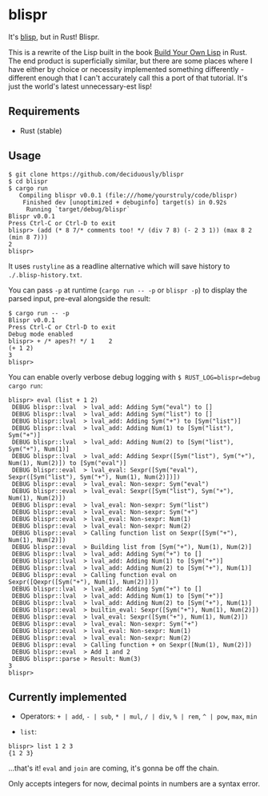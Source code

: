 # blispr

It's [blisp](https://github.com/deciduously/blisp), but in Rust!   Blispr.

This is a rewrite of the Lisp built in the book [Build Your Own Lisp](http://www.buildyourownlisp.com/) in Rust.  The end product is superficially similar, but there are some places where I have either by choice or necessity implemented something differently - different enough that I can't accurately call this a port of that tutorial.  It's just the world's latest unnecessary-est lisp!

## Requirements

* Rust (stable)

## Usage

```blispr
$ git clone https://github.com/deciduously/blispr
$ cd blispr
$ cargo run
   Compiling blispr v0.0.1 (file:///home/yourstruly/code/blispr)
    Finished dev [unoptimized + debuginfo] target(s) in 0.92s
     Running `target/debug/blispr`
Blispr v0.0.1
Press Ctrl-C or Ctrl-D to exit
blispr> (add (* 8 7/* comments too! */ (div 7 8) (- 2 3 1)) (max 8 2 (min 8 7)))
2
blispr>
```

It uses `rustyline` as a readline alternative which will save history to `./.blisp-history.txt`.

You can pass `-p` at runtime (`cargo run -- -p` or `blispr -p`) to display the parsed input, pre-eval alongside the result:

```blispr
$ cargo run -- -p
Blispr v0.0.1
Press Ctrl-C or Ctrl-D to exit
Debug mode enabled
blispr> + /* apes?! */ 1    2
(+ 1 2)
3
blispr>
```

You can enable overly verbose debug logging with `$ RUST_LOG=blispr=debug cargo run`:

```
blispr> eval (list + 1 2)
 DEBUG blispr::lval  > lval_add: Adding Sym("eval") to []
 DEBUG blispr::lval  > lval_add: Adding Sym("list") to []
 DEBUG blispr::lval  > lval_add: Adding Sym("+") to [Sym("list")]
 DEBUG blispr::lval  > lval_add: Adding Num(1) to [Sym("list"), Sym("+")]
 DEBUG blispr::lval  > lval_add: Adding Num(2) to [Sym("list"), Sym("+"), Num(1)]
 DEBUG blispr::lval  > lval_add: Adding Sexpr([Sym("list"), Sym("+"), Num(1), Num(2)]) to [Sym("eval")]
 DEBUG blispr::eval  > lval_eval: Sexpr([Sym("eval"), Sexpr([Sym("list"), Sym("+"), Num(1), Num(2)])])
 DEBUG blispr::eval  > lval_eval: Non-sexpr: Sym("eval")
 DEBUG blispr::eval  > lval_eval: Sexpr([Sym("list"), Sym("+"), Num(1), Num(2)])
 DEBUG blispr::eval  > lval_eval: Non-sexpr: Sym("list")
 DEBUG blispr::eval  > lval_eval: Non-sexpr: Sym("+")
 DEBUG blispr::eval  > lval_eval: Non-sexpr: Num(1)
 DEBUG blispr::eval  > lval_eval: Non-sexpr: Num(2)
 DEBUG blispr::eval  > Calling function list on Sexpr([Sym("+"), Num(1), Num(2)])
 DEBUG blispr::eval  > Building list from [Sym("+"), Num(1), Num(2)]
 DEBUG blispr::lval  > lval_add: Adding Sym("+") to []
 DEBUG blispr::lval  > lval_add: Adding Num(1) to [Sym("+")]
 DEBUG blispr::lval  > lval_add: Adding Num(2) to [Sym("+"), Num(1)]
 DEBUG blispr::eval  > Calling function eval on Sexpr([Qexpr([Sym("+"), Num(1), Num(2)])])
 DEBUG blispr::lval  > lval_add: Adding Sym("+") to []
 DEBUG blispr::lval  > lval_add: Adding Num(1) to [Sym("+")]
 DEBUG blispr::lval  > lval_add: Adding Num(2) to [Sym("+"), Num(1)]
 DEBUG blispr::eval  > builtin_eval: Sexpr([Sym("+"), Num(1), Num(2)])
 DEBUG blispr::eval  > lval_eval: Sexpr([Sym("+"), Num(1), Num(2)])
 DEBUG blispr::eval  > lval_eval: Non-sexpr: Sym("+")
 DEBUG blispr::eval  > lval_eval: Non-sexpr: Num(1)
 DEBUG blispr::eval  > lval_eval: Non-sexpr: Num(2)
 DEBUG blispr::eval  > Calling function + on Sexpr([Num(1), Num(2)])
 DEBUG blispr::eval  > Add 1 and 2
 DEBUG blispr::parse > Result: Num(3)
3
blispr> 
```

## Currently implemented

* Operators: `+ | add`, `- | sub`, `* | mul`, `/ | div`, `% | rem`, `^ | pow`, `max`, `min`

* `list`:

```
blispr> list 1 2 3
{1 2 3}
```

...that's it!  `eval` and `join` are coming, it's gonna be off the chain.

Only accepts integers for now, decimal points in numbers are a syntax error.